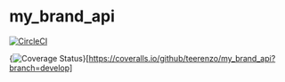 # my_brand_api

[![CircleCI](https://dl.circleci.com/status-badge/img/gh/teerenzo/my_brand_api/tree/develop.svg?style=svg)](https://dl.circleci.com/status-badge/redirect/gh/teerenzo/my_brand_api/tree/develop)


{<img src="https://coveralls.io/repos/github/teerenzo/my_brand_api/badge.svg?branch=develop" alt="Coverage Status" />}[https://coveralls.io/github/teerenzo/my_brand_api?branch=develop]
